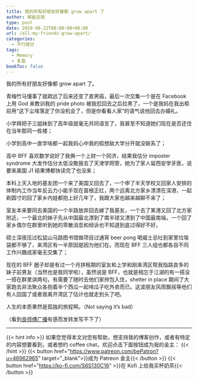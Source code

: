 ```yaml
---
title: 我的所有好朋友好像都 grow apart 了
author: 椒盐豆豉
type: post
date: 2020-06-22T00:00:00+00:00
url: /all-my-friends-grow-apart/
categories:
  - 不行就分
tags:
  - Memory
  - 复盘
bookToc: false
---
```

我的所有好朋友好像都 grow apart 了。

青梅竹马懂事了就疏远了后来还变了直男癌，最后一次交集一个是在 Facebook 上用 God 来教训我的 pride photo 被我怼回去之后拉黑了，一个是我妈在我出柜前用“这下尘埃落定了你没机会了，但是你看看人家“的语气说他回去办婚礼。

小学拜把子三姐妹到了高年级就毫无共同语言了，我甚至不知道她们现在是否还住在当年那同一栋楼；

小学到高中一直学啥都一起我妈心中我的假想敌大学分开就没联系了；

高中 BFF 喜欢数学说好了我俩一个上财一个同济，结果我估分 imposter syndrome 大发作估分太低没敢报去了天津学网管，她为了家人留西安学牙医，说要来美国 J1 结果博都快读完了也没来；

本科上天入地的基友团一个来了美国又回去了，一个申了半天学校又回家人安排的体制内工作当年反云力小能手现在苗根正红，两个远离北方家乡漂漂在深港，一起剃圆寸的回了家乡内娃都抱上好几年了，我跟大家也越来越聊不来了；

室友本来要同去美国的一个半路放弃回去嫁了我基友，一个去了某港又回了北方家附近，一个最北的妹子先从中国最北漂到了南半球又漂到了中国最南端，一个回了家乡偶尔在群里听到她的零散消息和倾诉也不知道到底过得好不好。

硕士深夜压过松鼠山马路图书馆做项目过通宵 beer pong 喝威士忌吐到家里垃圾袋都不够了，来湾区有一半原因是因为他们在。而现在 BFF 三人组也都各自不同工作兴趣成家毫无交集了；

现在的 BFF 圈子却是有过一个月拼租期的室友和上学和刚来湾区帮我指路良多的妹子前男友（当然也是我同学啦），虽然说是 BFF，也就是相忘于江湖的有一搭没一搭在群里讲两句，有需要了随时去他们家拎包入住，shelter in place 期间了大家跑去非法聚众各抱着半个西瓜一起啃瓜子吃外卖而已。这波朋友风雨飘摇等他们有人回国了或者我离开湾区了估计也就走到头了吧。

人生的本质果然是孤独的旅程啊。（Not saying it’s bad）

（看到[良师傅广播](https://www.douban.com/people/zeaglog/status/3003867517/%20)有感而发转发写不下了）

---
{{< hint info >}}
如果您觉得本文对您有帮助，想支持我的博客创作，或者有特定的内容想要看到，或者想约 coffee chat，欢迎点击下面按钮成为我的金主：
{{< /hint >}}
{{< button href="https://www.patreon.com/bePatron?u=46962965" target="_blank">}}成为 Patreon 金主{{< /button >}}
{{< button href="https://ko-fi.com/S6S130C16" >}}在 Kofi 上给我买杯奶茶{{< /button >}}